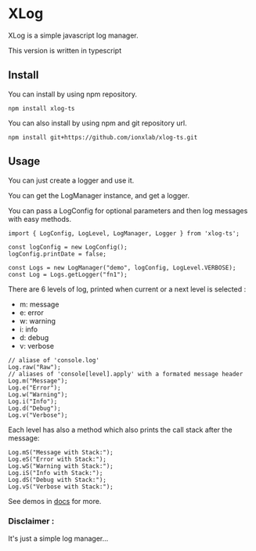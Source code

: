 # XLog

XLog is a simple javascript log manager.

This version is written in typescript 

## Install
You can install by using npm repository.
```
npm install xlog-ts
```
You can also install by using npm and git repository url.
```
npm install git+https://github.com/ionxlab/xlog-ts.git
```

## Usage

You can just create a logger and use it.

You can get the LogManager instance, and get a logger.

You can pass a LogConfig for optional parameters and then log messages with easy methods.

```
import { LogConfig, LogLevel, LogManager, Logger } from 'xlog-ts';

const logConfig = new LogConfig();
logConfig.printDate = false;
  
const Logs = new LogManager("demo", logConfig, LogLevel.VERBOSE);
const Log = Logs.getLogger("fn1");
```

There are 6 levels of log, printed when current or a next level is selected :
- m: message
- e: error
- w: warning
- i: info
- d: debug
- v: verbose

```
// aliase of 'console.log'
Log.raw("Raw");
// aliases of 'console[level].apply' with a formated message header
Log.m("Message");
Log.e("Error");
Log.w("Warning");
Log.i("Info");
Log.d("Debug");
Log.v("Verbose");
```

Each level has also a method which also prints the call stack after the message:

```
Log.mS("Message with Stack:");
Log.eS("Error with Stack:");
Log.wS("Warning with Stack:");
Log.iS("Info with Stack:");
Log.dS("Debug with Stack:");
Log.vS("Verbose with Stack:");
```

See demos in [docs](./docs) for more.

### Disclaimer :
It's just a simple log manager...
